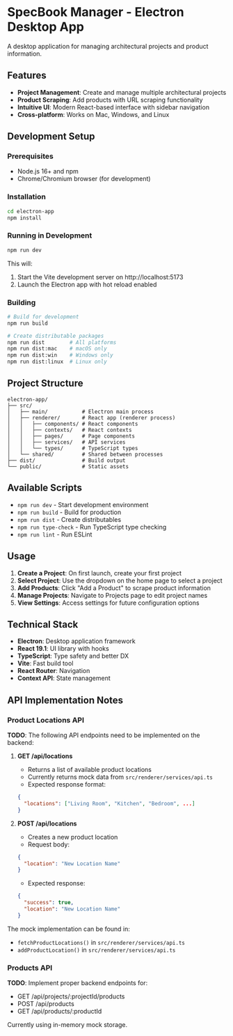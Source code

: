 # SpecBook Manager - Electron Desktop App

A desktop application for managing architectural projects and product information.

## Features

- **Project Management**: Create and manage multiple architectural projects
- **Product Scraping**: Add products with URL scraping functionality
- **Intuitive UI**: Modern React-based interface with sidebar navigation
- **Cross-platform**: Works on Mac, Windows, and Linux

## Development Setup

### Prerequisites

- Node.js 16+ and npm
- Chrome/Chromium browser (for development)

### Installation

```bash
cd electron-app
npm install
```

### Running in Development

```bash
npm run dev
```

This will:
1. Start the Vite development server on http://localhost:5173
2. Launch the Electron app with hot reload enabled

### Building

```bash
# Build for development
npm run build

# Create distributable packages
npm run dist        # All platforms
npm run dist:mac    # macOS only
npm run dist:win    # Windows only
npm run dist:linux  # Linux only
```

## Project Structure

```
electron-app/
├── src/
│   ├── main/           # Electron main process
│   ├── renderer/       # React app (renderer process)
│   │   ├── components/ # React components
│   │   ├── contexts/   # React contexts
│   │   ├── pages/      # Page components
│   │   ├── services/   # API services
│   │   └── types/      # TypeScript types
│   └── shared/         # Shared between processes
├── dist/               # Build output
└── public/             # Static assets
```

## Available Scripts

- `npm run dev` - Start development environment
- `npm run build` - Build for production
- `npm run dist` - Create distributables
- `npm run type-check` - Run TypeScript type checking
- `npm run lint` - Run ESLint

## Usage

1. **Create a Project**: On first launch, create your first project
2. **Select Project**: Use the dropdown on the home page to select a project
3. **Add Products**: Click "Add a Product" to scrape product information
4. **Manage Projects**: Navigate to Projects page to edit project names
5. **View Settings**: Access settings for future configuration options

## Technical Stack

- **Electron**: Desktop application framework
- **React 19.1**: UI library with hooks
- **TypeScript**: Type safety and better DX
- **Vite**: Fast build tool
- **React Router**: Navigation
- **Context API**: State management

## API Implementation Notes

### Product Locations API
**TODO**: The following API endpoints need to be implemented on the backend:

1. **GET /api/locations**
   - Returns a list of available product locations
   - Currently returns mock data from `src/renderer/services/api.ts`
   - Expected response format:
   ```json
   {
     "locations": ["Living Room", "Kitchen", "Bedroom", ...]
   }
   ```

2. **POST /api/locations**
   - Creates a new product location
   - Request body:
   ```json
   {
     "location": "New Location Name"
   }
   ```
   - Expected response:
   ```json
   {
     "success": true,
     "location": "New Location Name"
   }
   ```

The mock implementation can be found in:
- `fetchProductLocations()` in `src/renderer/services/api.ts`
- `addProductLocation()` in `src/renderer/services/api.ts`

### Products API
**TODO**: Implement proper backend endpoints for:
- GET /api/projects/:projectId/products
- POST /api/products
- GET /api/products/:productId

Currently using in-memory mock storage.